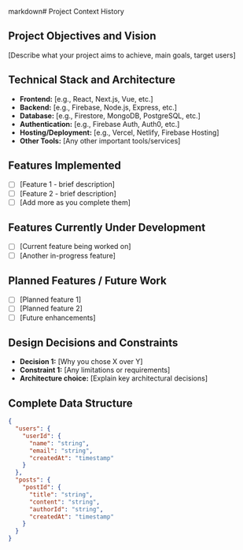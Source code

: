 markdown# Project Context History

## Project Objectives and Vision
[Describe what your project aims to achieve, main goals, target users]

## Technical Stack and Architecture
- **Frontend:** [e.g., React, Next.js, Vue, etc.]
- **Backend:** [e.g., Firebase, Node.js, Express, etc.]
- **Database:** [e.g., Firestore, MongoDB, PostgreSQL, etc.]
- **Authentication:** [e.g., Firebase Auth, Auth0, etc.]
- **Hosting/Deployment:** [e.g., Vercel, Netlify, Firebase Hosting]
- **Other Tools:** [Any other important tools/services]

## Features Implemented
- [ ] [Feature 1 - brief description]
- [ ] [Feature 2 - brief description]
- [ ] [Add more as you complete them]

## Features Currently Under Development
- [ ] [Current feature being worked on]
- [ ] [Another in-progress feature]

## Planned Features / Future Work
- [ ] [Planned feature 1]
- [ ] [Planned feature 2]
- [ ] [Future enhancements]

## Design Decisions and Constraints
- **Decision 1:** [Why you chose X over Y]
- **Constraint 1:** [Any limitations or requirements]
- **Architecture choice:** [Explain key architectural decisions]

## Complete Data Structure
```json
{
  "users": {
    "userId": {
      "name": "string",
      "email": "string",
      "createdAt": "timestamp"
    }
  },
  "posts": {
    "postId": {
      "title": "string",
      "content": "string",
      "authorId": "string",
      "createdAt": "timestamp"
    }
  }
}